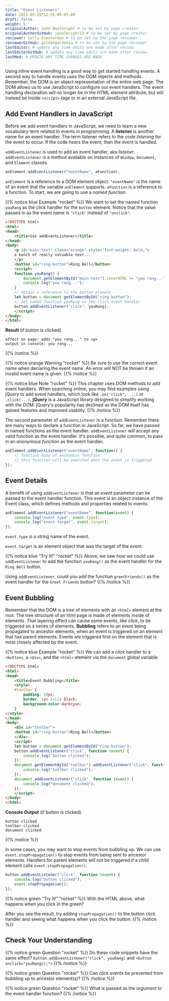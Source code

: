 ```yaml
---
title: "Event Listeners"
date: 2023-05-25T12:55:09-05:00
draft: false
weight: 5
originalAuthor: John Woolbright # to be set by page creator
originalAuthorGitHub: jwoolbright23 # to be set by page creator
reviewer: Sally Steuterman # to be set by the page reviewer
reviewerGitHub: gildedgardenia # to be set by the page reviewer
lastEditor: # update any time edits are made after review
lastEditorGitHub: # update any time edits are made after review
lastMod: # UPDATE ANY TIME CHANGES ARE MADE
---
```


Using inline event handling is a good way to get started handling events. A second way
to handle events uses the DOM objects and methods. Remember, the DOM is an object representation
of the entire web page. The DOM allows us to use JavaScript to configure
our event handlers. The event handling declaration will no longer be in the HTML
element attribute, but will instead be inside `<script>` tags or in an external JavaScript file.


## Add Event Handlers in JavaScript

Before we add event handlers in JavaScript, we need to learn a new vocabulary term related to
events in programming. A **listener** is another name for an event handler. The term
listener refers to the code *listening* for the event to occur. If the code *hears* the event,
then the event is handled.

`addEventListener` is used to add an event handler, aka *listener*. `addEventListener`
is a method available on instances of `Window`, `Document`, and `Element` classes.

```javascript
anElement.addEventListener("eventName", aFunction);
```

`anElement` is a reference to a DOM element object. `"eventName"` is the name of an event that
the variable `anElement` supports. `aFunction` is a reference to a function. To start, we are
going to use a *named function*.

{{% notice blue Example "rocket" %}}
We want to set the named function `youRang` as the *click* handler for the 
`button` element. Notice that the value passed in as the event name is 
`"click"` instead of `"onclick"`.

```html
<!DOCTYPE html>
<html>
<head>
    <title>Use addEventListener</title>
</head>
<body>
    <p id="main-text" class="orange" style="font-weight: bold;">
    a bunch of really valuable text...
    </p>
    <button id="ring-button">Ring Bell</button>
    <script>
    function youRang() {
        document.getElementById("main-text").innerHTML += "you rang...";
        console.log("you rang...");
    }
    // Obtain a reference to the button element
    let button = document.getElementById("ring-button");
    // Set named function youRang as the click event handler
    button.addEventListener("click", youRang);
    </script>
</body>
</html>
```

**Result** (if button is clicked)

```console
affect on page: adds "you rang..." to <p>
output in console: you rang...
```
{{% /notice %}}

{{% notice orange Warning "rocket" %}}
Be sure to use the correct event name when declaring the event name. An error will NOT be thrown
if an invalid event name is given.
{{% /notice %}}

{{% notice blue Note "rocket" %}}
This chapter uses DOM methods to add event handlers. When searching online, you may find examples
using jQuery to add event handlers, which look like `.on("click", ...)` or `.click(...)`.
**jQuery** is a JavaScript library designed to simplify working with the DOM. jQuery's popularity
has declined as the DOM itself has gained features and improved usablity.
{{% /notice %}}

The second parameter of `addEventListener` is a function. Remember there are many ways to declare a
function in JavaScript. So far, we have passed in named functions as the event handler.
`addEventListener` will accept any valid function as the event handler. It's possible, 
and quite common, to pass in an *anonymous function* as the event handler.

```javascript
anElement.addEventListener("eventName", function() {
    // function body of anonymous function
    // this function will be executed when the event is triggered
});
```

## Event Details

A benefit of using `addEventListener` is that an *event* parameter can be passed to 
the event handler function. This event is an object instance of the Event 
class, which defines methods and properties related to events.

```javascript
anElement.addEventListener("eventName", function(event) {
    console.log("event type", event.type);
    console.log("event target", event.target);
});
```

`event.type` is a string name of the event.

`event.target` is an element object that was the target of the event.

{{% notice blue "Try It!" "rocket" %}}
Above, we saw how we could use `addEventListener` to add the function `youRang()` as the event handler for the `Ring Bell` button.

Using `addEventListener`, could you add the function `greetFriends()` as the event handler for the `Greet Friends` button?
{{% /notice %}}

## Event Bubbling

Remember that the DOM is a tree of elements with an `<html>` element at the root. The tree
structure of an html page is made of elements inside of elements. That layering effect can cause
some events, like *click*, to be triggered on a series of elements. **Bubbling**
refers to an event being propagated to ancestor elements, when an event is triggered on an
element that has parent elements. Events are triggered first on the element that is most closely
affected by the event.

{{% notice blue Example "rocket" %}}
We can add a *click* handler to a `<button>`, a `<div>`, and the `<html>` element via the `document`
global variable.

```html
<!DOCTYPE html>
<html>
<head>
    <title>Event Bubbling</title>
    <style>
    #toolbar {
        padding: 20px;
        border: 1px solid black;
        background-color:darkcyan;
    }
</style>
</head>
<body>
    <div id="toolbar">
    <button id="ring-button">Ring Bell</button>
    </div>
    <script>
    let button = document.getElementById("ring-button");
    button.addEventListener("click", function (event) {
        console.log("button clicked");
    });
    document.getElementById("toolbar").addEventListener("click", function (event) {
        console.log("toolbar clicked");
    });
    document.addEventListener("click", function (event) {
        console.log("document clicked");
    });
    </script>
</body>
</html>
```

**Console Output** (if button is clicked)

```console
button clicked
toolbar clicked
document clicked
```
{{% /notice %}}

In some cases, you may want to stop events from bubbling up. We can use `event.stopPropagation()` to stop
events from being sent to ancestor elements. Handlers for parent elements will not be triggered if
a child element calls `event.stopPropagation()`.

```javascript
button.addEventListener("click", function (event) {
    console.log("button clicked");
    event.stopPropagation();
});
```

{{% notice green "Try It!" "rocket" %}}
With the HTML above, what happens when you click in the green?

After you see the result, try adding `stopPropagation()` to the button click handler and seeing what happens when you click the button.
{{% /notice %}}

## Check Your Understanding

{{% notice green Question "rocket" %}}
Do these code snippets have the same effect? `button.addEventListener("click", youRang)` and `<button onclick="youRang();">`
{{% /notice %}}

{{% notice green Question "rocket" %}}
Can *click* events be prevented from bubbling up to ancestor element(s)?
{{% /notice %}}

{{% notice green Question "rocket" %}}
What is passed as the *argument* to the event handler function?
{{% /notice %}}